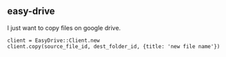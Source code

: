 easy-drive
----

I just want to copy files on google drive.

```
client = EasyDrive::Client.new
client.copy(source_file_id, dest_folder_id, {title: 'new file name'})
```
